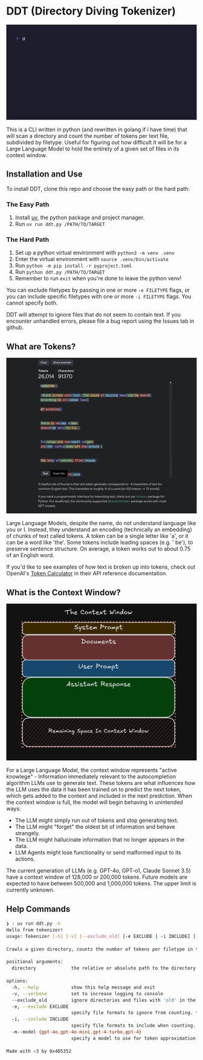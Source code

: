 # DDT (Directory Diving Tokenizer)

![A GIF showing DDT running on the curl source code](./assets/demo.gif)

This is a CLI written in python (and rewritten in golang if i have time) that
will scan a directory and count the number of tokens per text file, subdivided
by filetype. Useful for figuring out how difficult it will be for a Large
Language Model to hold the entirety of a given set of files in its context window.

## Installation and Use

To install DDT, clone this repo and choose the easy path or the hard path:

### The Easy Path

1. Install [uv](https://docs.astral.sh/uv/getting-started/installation/), the
python package and project manager.
2. Run `uv run ddt.py /PATH/TO/TARGET`

### The Hard Path

1. Set up a python virtual environment with `python3 -m venv .venv`
2. Enter the virtual environment with `source .venv/bin/activate`
3. Run `python -m pip install -r pyproject.toml`
4. Run `python ddt.py /PATH/TO/TARGET`
5. Remember to run `exit` when you're done to leave the python venv!

You can exclude filetypes by passing in one or more `-e FILETYPE` flags,
or you can include specific filetypes with one or more `-i FILETYPE` flags.
You cannot specify both.

DDT will attempt to ignore files that do not seem to contain text. If you encounter
unhandled errors, please file a bug report using the Issues tab in github.

## What are Tokens?

![A screenshot of OpenAI's Tokenizer page, showing the tokens of the Bee Movie script](./assets/beemovie.png)

Large Language Models, despite the name, do not understand language like you or I.
Instead, they understand an encoding (technically an embedding) of chunks of text
called tokens. A token can be a single letter like 'a', or it can be a word like
'the'. Some tokens include leading spaces (e.g. ' be'), to preserve sentence structure.
On average, a token works out to about 0.75 of an English word.

If you'd like to see examples of how text is broken up into tokens, check out
OpenAI's [Token Calculator](https://platform.openai.com/tokenizer) in their API
reference documentation.

## What is the Context Window?

![A toy example of parts of an LLM call in a context window](./assets/contextwindow.png)

For a Large Language Model, the context window represents "active knowlege" -
Information immediately relevant to the autocompletion algorithm LLMs use to
generate text. These tokens are what influences how the LLM uses the data it
has been trained on to predict the next token, which gets added to the context
and included in the next prediction. When the context window is full, the model
will begin behaving in unintended ways:

- The LLM might simply run out of tokens and stop generating text.
- The LLM might "forget" the oldest bit of information and behave strangely.
- The LLM might hallucinate information that no longer appears in the data.
- LLM Agents might lose functionality or send malformed input to its actions.

The current generation of LLMs (e.g. GPT-4o, GPT-o1, Claude Sonnet 3.5) have a
context window of 128,000 or 200,000 tokens. Future models are expected to have
between 500,000 and 1,000,000 tokens. The upper limit is currently unknown.

## Help Commands

```bash
❯ : uv run ddt.py -h
Hello from tokenizer!
usage: Tokenizer [-h] [-v] [--exclude_old] [-e EXCLUDE | -i INCLUDE] [-m--model {gpt-4o,gpt-4o-mini,gpt-4-turbo,gpt-4}] directory

Crawls a given directory, counts the number of tokens per filetype in the project and returns a per-type total and grand total

positional arguments:
  directory             the relative or absolute path to the directory you wish to scan

options:
  -h, --help            show this help message and exit
  -v, --verbose         set to increase logging to console
  --exclude_old         ignore directories and files with 'old' in the name.
  -e, --exclude EXCLUDE
                        specify file formats to ignore from counting. this flag may be set multiple times for multiple entries. cannot be set if including files
  -i, --include INCLUDE
                        specify file formats to include when counting. this flag may be set multiple times for multiple entries. cannot bet set if excluding files
  -m--model {gpt-4o,gpt-4o-mini,gpt-4-turbo,gpt-4}
                        specify a model to use for token approximation. default is 'gpt-4o'

Made with <3 by 0x4D5352
```
